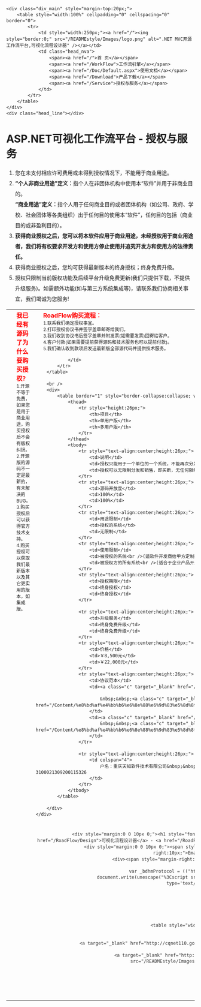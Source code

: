 
<html>
<!--head>
   
    <meta name="viewport" content="width=device-width" />
    <meta name="description" content="RoadFlow是旗下基于asp.net的工作流快速开发平台，由从事六年以上OA及工作流开发与实施的团队设计开发，该工作流平台已应用于众多大型企事业单位。拥有全浏览器兼容的可视化流程设计器、表单设计器、基于角色的权限管理等先进设计理念，是您开发OA、CRM、HR等企事业各种应用管理系统的最佳基础平台。!" />
    <meta name="keywords" content="asp.net可视化工作流平台,授权与服务" />
    <link href="/READMEstyle/Style/StyleSheet.css" rel="stylesheet" />
</head-->
<body>




    <div class="div_main" style="margin-top:20px;">
        <table style="width:100%" cellpadding="0" cellspacing="0" border="0">
            <tr>
                <td style="width:250px;"><a href="/"><img style="border:0;" src="/READMEstyle/Images/logo.png" alt=".NET MVC开源工作流平台,可视化流程设计器" /></a></td>
                <td class="head_nva">
                    <span><a href="/">首 页</a></span>
                    <span><a href="/WorkFlow">工作流引擎</a></span>
                    <span><a href="/Doc/Default.aspx">使用文档</a></span>
                    <span><a href="/Download">产品下载</a></span>
                    <span><a href="/Service">授权与服务</a></span>
                </td>
            </tr>
        </table>
    </div>
    <div class="head_line"></div>
    

<div class="div_main" style="margin-top:30px;">
    <div>
        <h1 class="prouct_title">ASP.NET可视化工作流平台 - 授权与服务</h1>
        <div class="product_content">
            <ol style="line-height:28px;">
            <li>
                您在未支付相应许可费用或未得到授权情况下，不能用于商业用途。 
            </li>
            <li>
                <b>“个人非商业用途”定义：</b>指个人在非团体机构中使用本“软件”并用于非商业目的。<br />
                <b>“商业用途”定义：</b>指个人用于任何商业目的或者团体机构（如公司、政府、学校、社会团体等各类组织）出于任何目的使用本“软件”，任何目的包括（商业目的或非盈利目的）。 
            </li>
            <li>
                <b>获得商业授权之后，您可以将本软件应用于商业用途，未经授权用于商业用途者，我们将有权要求开发方和使用方停止使用并追究开发方和使用方的法律责任。</b> 
            </li>
            <li>
                获得商业授权之后，您均可获得最新版本的终身授权；终身免费升级。
            </li>
            <li>
                授权只限制当前版权功能及后续平台升级免费更新(我们只提供下载，不提供升级服务)。如需额外功能(如与第三方系统集成等)，请联系我们协商相关事宜，我们竭诚为您服务!
            </li>    
            </ol>
        </div>
        <table border="0" style="width:100%;">
            <tr>
                <td style="vertical-align:top;">
        <div class="product_content" style="font-size:14px; font-weight:bold; padding-left:20px;">
            <div style="color:red;font-size:16px">我已经有源码了为什么要购买授权?</div>
            <div style="font-weight:normal; font-size:12px;">
                <div>1.开源不等于免费，如果您是用于商业用途，购买授权后不会有版权纠纷。</div>
                <div>2.开源版的源码不一定是最新的，有未解决的BUG。</div>
                <div>3.购买授权后可以获得官方技术支持。</div>
                <div>4.购买授权可以获取我们最新版本以及其它更实用的版本，如集成版。</div>
            </div>
        </div></td>
                <td style="vertical-align:top">
        <div class="product_content" style="font-size:14px; font-weight:bold; padding-left:20px;">
                <div style="color:red;font-size:16px">RoadFlow购买流程：</div>
                <div style="font-weight:normal; font-size:12px;">
                    <div>1.联系我们确定授权事宜。</div>
                    <div>2.打印授权协议书并签字盖章邮寄给我们。</div>
                    <div>3.我们收到协议书后签字盖章并附发票(如需要发票)回寄给客户。</div>
                    <div>4.客户付款(如果需要提前获得源码和技术服务也可以提前付款)。</div>
                    <div>5.我们确认收到款项后发送最新版全部源代码并提供技术服务。</div>
                </div>
            </div>
        

                </td>
            </tr>
        </table>
        
        <br />
        <div>
            <table border="1" style="border-collapse:collapse; width:95%;" align="center">
                <thead>
                    <tr style="height:26px;">
                        <th>项目</th>
                        <th>单用户版</th>
                        <th>多用户版</th>
                    </tr>
                </thead>
                <tbody>
                    <tr style="text-align:center;height:26px;">
                        <td>说明</td>
                        <td>授权只能用于一个单位的一个系统，不能再次分发。</td>
                        <td>授权可以无限制分发和销售，即买断，无任何限制。</td>
                    </tr>
                    <tr style="text-align:center;height:26px;">
                        <td>源码开放度</td>
                        <td>100%</td>
                        <td>100%</td>
                    </tr>
                    <tr style="text-align:center;height:26px;">
                        <td>用途限制</td>
                        <td>授权的系统</td>
                        <td>无限制</td>
                    </tr>
                    <tr style="text-align:center;height:26px;">
                        <td>使用限制</td>
                        <td>被授权的系统<br />(适软件开发商给甲方定制开发系统或<br />企业内部开发自己使用的系统)</td>
                        <td>被授权方的所有系统<br />(适合于企业产品开发或<br />软件开发商给不同甲方开发不同系统)</td>
                    </tr>
                    <tr style="text-align:center;height:26px;">
                        <td>授权期限</td>
                        <td>终身授权</td>
                        <td>终身授权</td>
                    </tr>
                    
                    <tr style="text-align:center;height:26px;">
                        <td>升级服务</td>
                        <td>终身免费升级</td>
                        <td>终身免费升级</td>
                    </tr>
                    <tr style="text-align:center;height:26px;">
                        <td>价格</td>
                        <td>￥8,500元</td>
                        <td>￥22,000元</td>
                    </tr>
                    <tr style="text-align:center;height:26px;">
                        <td>协议范本</td>
                        <td><a class="c" target="_blank" href="/Content/1.pdf">软件授权协议书(单用户版)</a>

                            &nbsp;&nbsp;<a class="c" target="_blank" href="/Content/%e8%bd%af%e4%bb%b6%e6%8e%88%e6%9d%83%e5%8d%8f%e8%ae%ae%e4%b9%a6(%e5%8d%95%e7%94%a8%e6%88%b7%e7%89%88).doc">word版下载</a>
                        </td>
                        <td><a class="c" target="_blank" href="/Content/2.pdf">软件授权协议书(多用户版)</a>
                            &nbsp;&nbsp;<a class="c" target="_blank" href="/Content/%e8%bd%af%e4%bb%b6%e6%8e%88%e6%9d%83%e5%8d%8f%e8%ae%ae%e4%b9%a6(%e5%a4%9a%e7%94%a8%e6%88%b7%e7%89%88).doc">word版下载</a>
                        </td>
                    </tr>
                    
                    <tr style="text-align:center;height:26px;">
                        <td colspan="4">
                            户名：重庆天知软件技术有限公司&nbsp;&nbsp;&nbsp;&nbsp;开户行：工行重庆两路口支行&nbsp;&nbsp;&nbsp;&nbsp;账号：3100021309200115326
                        </td>
                    </tr>
                </tbody>
            </table>
            
        </div>
    </div>
</div>
<div class="head_line"></div>
<div class="div_main" style="margin-top:20px; text-align:center; color:#333333; width:1000px; ">
    <table style="width:900px; margin:0 auto;" border="0">
        <tr>
            
            <td>
                <div style="margin:0 0 10px 0;"><h1 style="font-size:12px; font-weight:normal;"><a href="/RoadFlow">.NET开源工作流引擎</a> - <a href="/RoadFlow/Design">可视化流程设计器</a> - <a href="/RoadFlow/From">工作流表单设计器</a> - <a href="/WorkFlow">.NET快速开发平台</a></h1></div>
                <div style="margin:0 0 10px 0;"><span style="margin-right:10px;">技术支持/咨询QQ：493501010</span><span style="margin-right:10px;">Email:roadflow@foxmail.com</span></div>
                <div><span style="margin-right:10px;">Copyright(C) 2013-2016 天知软件.All rights reserved</span>
                    <script type="text/javascript">
                        var _bdhmProtocol = (("https:" == document.location.protocol) ? " https://" : " http://");
                        document.write(unescape("%3Cscript src='" + _bdhmProtocol + "hm.baidu.com/h.js%3F4c9d4d0a7aa6b9b83c9e5385cbafa96c' type='text/javascript'%3E%3C/script%3E"));
                    </script>
                </div>
            </td>
            
        </tr>
    </table>
    <table style="width:900px; margin:0 auto;" border="0">
        <tr>
            <td>
                <a target="_blank" href="http://cqnet110.gov.cn"><img src="/READMEstyle/Images/sentrybox.gif" style="margin-right:30px; border:0;" /></a>
                <a target="_blank" href="http://beian.cqnet110.gov.cn/open/showRecord?id=50010802000170"><img src="/READMEstyle/Images/50010802000170.gif" style="border:0;" /></a>
            </td>
            
        </tr>
    </table>
    <br />
    
</div>


</body>
</html>
